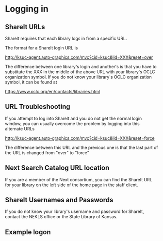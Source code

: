 # Logging in

## ShareIt URLs

ShareIt requires that each library logs in from a specific URL.

The format for a ShareIt login URL is

http://ksuc-agent.auto-graphics.com/mvc?cid=ksuc&lid=XXX&reset=over

The difference between one library's login and another's is that you have to substitute the XXX in the middle of the above URL with your library's OCLC organization symbol.  If you do not know your library's OCLC organization symbol, it can be found at

https://www.oclc.org/en/contacts/libraries.html

## URL Troubleshooting

If you attempt to log into ShareIt and you do not get the normal login window, you can usually overcome the problem by logging into this alternate URLs

http://ksuc-agent.auto-graphics.com/mvc?cid=ksuc&lid=XXX&reset=force

The difference between this URL and the previous one is that the last part of the URL is changed from "over" to "force"

## Next Search Catalog URL location

If you are a member of the Next consortium, you can find the ShareIt URL for your library on the left side of the home page in the staff client.

## ShareIt Usernames and Passwords

If you do not know your library's username and password for ShareIt, contact the NEKLS office or the State Library of Kansas.

## Example logon
